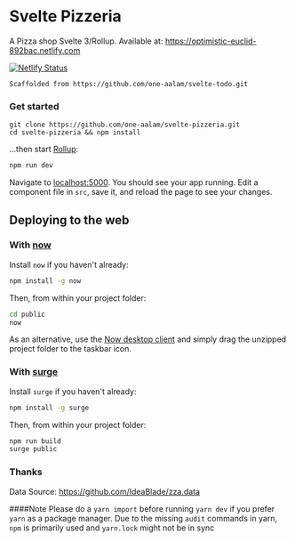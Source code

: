 # Svelte Pizzeria
A Pizza shop Svelte 3/Rollup.
Available at: https://optimistic-euclid-892bac.netlify.com

[![Netlify Status](https://api.netlify.com/api/v1/badges/42d3cdab-c366-4fb9-8527-9b9da11ad9bc/deploy-status)](https://app.netlify.com/sites/optimistic-euclid-892bac/deploys)

`Scaffolded from https://github.com/one-aalam/svelte-todo.git`

### Get started

```
git clone https://github.com/one-aalam/svelte-pizzeria.git
cd svelte-pizzeria && npm install
```

...then start [Rollup](https://rollupjs.org):

```bash
npm run dev
```

Navigate to [localhost:5000](http://localhost:5000). You should see your app running. Edit a component file in `src`, save it, and reload the page to see your changes.


## Deploying to the web

### With [now](https://zeit.co/now)

Install `now` if you haven't already:

```bash
npm install -g now
```

Then, from within your project folder:

```bash
cd public
now
```

As an alternative, use the [Now desktop client](https://zeit.co/download) and simply drag the unzipped project folder to the taskbar icon.

### With [surge](https://surge.sh/)

Install `surge` if you haven't already:

```bash
npm install -g surge
```

Then, from within your project folder:

```bash
npm run build
surge public
```

### Thanks
Data Source: https://github.com/IdeaBlade/zza.data

####Note
Please do a `yarn import` before running `yarn dev` if you prefer `yarn` as a package manager. Due to the missing
`audit` commands in yarn, `npm` is primarily used and `yarn.lock` might not be in sync
